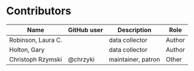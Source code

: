 # Contributors

Name | GitHub user | Description | Role
--- | --- | --- | ---
Robinson, Laura C. | | data collector | Author
Holton, Gary | | data collector | Author
Christoph Rzymski | @chrzyki | maintainer, patron | Other
